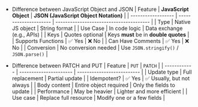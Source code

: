 - Difference between JavaScript Object and JSON
  | Feature | **JavaScript Object** | **JSON (JavaScript Object Notation)** |
  | ------------------ | --------------------- | --------------------------------------- |
  | Type | Native JS object | String format |
  | Use Case | In code logic | Data exchange (e.g., APIs) |
  | Keys | Quotes optional | Keys **must** be in **double quotes** |
  | Supports Functions | ✅ Yes | ❌ No |
  | Can Have Comments | ✅ Yes | ❌ No |
  | Conversion | No conversion needed | Use `JSON.stringify()` / `JSON.parse()` |

- Difference between PATCH and PUT
  | Feature | `PUT` | `PATCH` |
  | ------------ | ---------------------- | -------------------------- |
  | Update type | Full replacement | Partial update |
  | Idempotent? | ✅ Yes | ✅ Usually, but not always |
  | Body content | Entire object required | Only the fields to update |
  | Performance | May be heavier | Lighter and more efficient |
  | Use case | Replace full resource | Modify one or a few fields |
